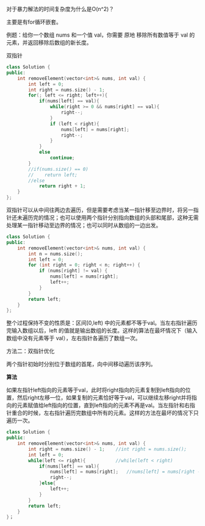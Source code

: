 对于暴力解法的时间复杂度为什么是O(n^2)？

主要是有for循环嵌套。

例题：给你一个数组 nums 和一个值 val，你需要 原地 移除所有数值等于 val 的元素，并返回移除后数组的新长度。

双指针

```C++
class Solution {
public:
    int removeElement(vector<int>& nums, int val) {
        int left = 0;
        int right = nums.size() - 1;
        for(; left <= right; left++){
            if(nums[left] == val){
                while(right >= 0 && nums[right] == val){
                    right--;
                }
                if (left < right){
                    nums[left] = nums[right];
                    right--;
                } 
            }
            else
                continue;
        }
        //if(nums.size() == 0)
        //    return left;
        //else
            return right + 1;
    }
};
```

双指针可以从中间往两边去遍历，但是需要考虑当某一指针移至边界时，将另一指针还未遍历完的情况；也可以使用两个指针分别指向数组的头部和尾部，这种无需处理某一指针移动至边界的情况；也可以同时从数组的一边出发。

```C++
class Solution {
public:
    int removeElement(vector<int>& nums, int val) {
        int n = nums.size();
        int left = 0;
        for (int right = 0; right < n; right++) {
            if (nums[right] != val) {
                nums[left] = nums[right];
                left++;
            }
        }
        return left;
    }
};
```

整个过程保持不变的性质是：区间[0,left) 中的元素都不等于val。当左右指针遍历完输入数组以后，left 的值就是输出数组的长度。这样的算法在最坏情况下（输入数组中没有元素等于 val），左右指针各遍历了数组一次。

方法二：双指针优化

两个指针初始时分别位于数组的首尾，向中间移动遍历该序列。

**算法**

如果左指针left指向的元素等于val，此时将right指向的元素复制到left指向的位置，然后right左移一位，如果复制的元素恰好等于val，可以继续左移right并将指向的元素赋值给left指向的位置，直到left指向的元素不再是val。当左指针和右指针重合的时候，左右指针遍历完数组中所有的元素。这样的方法在最坏的情况下只遍历一次。

```C++
class Solution {
public:
    int removeElement(vector<int>& nums, int val) {
    	int right = nums.size() - 1;	//int right = nums.size();
    	int left = 0;
    	while(left <= right){			//while(left < right)
			if(nums[left] == val){
				nums[left] = nums[right];	//nums[left] = nums[right - 1];
				right--;
			}else{
				left++;
			}
		}
    	return left;
    }
}；
```

